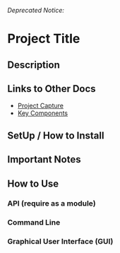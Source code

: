 *Deprecated Notice:*

<!-- Note to the developer: you are writing this for another member of your team (we are the audience) -->

# Project Title

## Description

## Links to Other Docs

- [Project Capture](./ProjectCapture.md)
- [Key Components](./KeyComponents.md)


## SetUp / How to Install

## Important Notes

## How to Use

### API (require as a module)

### Command Line

### Graphical User Interface (GUI)


